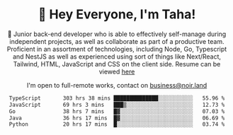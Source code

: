 <div align="center">

<h1 align="center">👋 Hey Everyone, I'm Taha! </h1>
  
<p>
  
 🎉 Junior back-end developer who is able to effectively self-manage during independent projects, as well as collaborate as part of a productive team. Proficient in an assortment of technologies, including Node, Go, Typescript and NestJS as well as experienced using sort of things like Next/React, Tailwind, HTML, JavaScript and CSS on the client side. Resume can be viewed [here](https://cdn.noir.land/resume)

</p>
   
<p align="center">

  I'm open to full-remote works, contact on [business@noir.land](mailto:business@noir.land) 
 
 </p>
   

  
<!--START_SECTION:waka-->

```txt
TypeScript       303 hrs 38 mins ██████████████░░░░░░░░░░░   55.96 %
JavaScript       69 hrs 3 mins   ███▒░░░░░░░░░░░░░░░░░░░░░   12.73 %
Go               38 hrs 7 mins   █▓░░░░░░░░░░░░░░░░░░░░░░░   07.03 %
Java             36 hrs 17 mins  █▓░░░░░░░░░░░░░░░░░░░░░░░   06.69 %
Python           20 hrs 17 mins  █░░░░░░░░░░░░░░░░░░░░░░░░   03.74 %
```

<!--END_SECTION:waka-->

